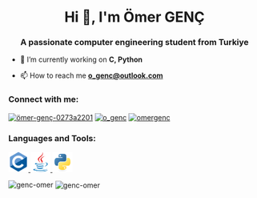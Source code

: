 <h1 align="center">Hi 👋, I'm Ömer GENÇ</h1>
<h3 align="center">A passionate computer engineering student from Turkiye</h3>

- 🔭 I’m currently working on **C, Python**

- 📫 How to reach me **o_genc@outlook.com**

<h3 align="left">Connect with me:</h3>
<p align="left">
<a href="https://linkedin.com/in/ömer-genç-0273a2201" target="blank"><img align="center" src="https://raw.githubusercontent.com/rahuldkjain/github-profile-readme-generator/master/src/images/icons/Social/linked-in-alt.svg" alt="ömer-genç-0273a2201" height="30" width="40" /></a>
<a href="https://www.hackerrank.com/o_genc" target="blank"><img align="center" src="https://raw.githubusercontent.com/rahuldkjain/github-profile-readme-generator/master/src/images/icons/Social/hackerrank.svg" alt="o_genc" height="30" width="40" /></a>
<a href="https://www.leetcode.com/omergenc" target="blank"><img align="center" src="https://raw.githubusercontent.com/rahuldkjain/github-profile-readme-generator/master/src/images/icons/Social/leet-code.svg" alt="omergenc" height="30" width="40" /></a>
</p>

<h3 align="left">Languages and Tools:</h3>
<p align="left"> <a href="https://www.cprogramming.com/" target="_blank" rel="noreferrer"> <img src="https://raw.githubusercontent.com/devicons/devicon/master/icons/c/c-original.svg" alt="c" width="40" height="40"/> </a> <a href="https://www.java.com" target="_blank" rel="noreferrer"> <img src="https://raw.githubusercontent.com/devicons/devicon/master/icons/java/java-original.svg" alt="java" width="40" height="40"/> </a> <a href="https://www.python.org" target="_blank" rel="noreferrer"> <img src="https://raw.githubusercontent.com/devicons/devicon/master/icons/python/python-original.svg" alt="python" width="40" height="40"/> </a> </p>

<p><img align="left" src="https://github-readme-stats.vercel.app/api/top-langs?username=genc-omer&show_icons=true&locale=en&layout=compact" alt="genc-omer" /></p>

<p>&nbsp;<img align="center" src="https://github-readme-stats.vercel.app/api?username=genc-omer&show_icons=true&locale=en" alt="genc-omer" /></p>
